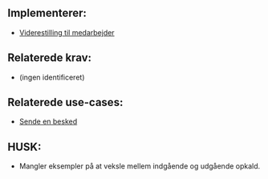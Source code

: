 ## Implementerer:

- [Viderestilling til medarbejder](Krav%3A-Viderestilling-til-medarbejder)

## Relaterede krav:

- (ingen identificeret)

## Relaterede use-cases:

- [Sende en besked](Use-case%3A-Sende-en-besked)

## HUSK:

- Mangler eksempler på at veksle mellem indgående og udgående opkald.

